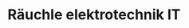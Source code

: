 ---
title: "Räuchle elektrotechnik IT"
url: /moessingen/raeuchle-elektrotechnik-it/
shop: Computer
---
